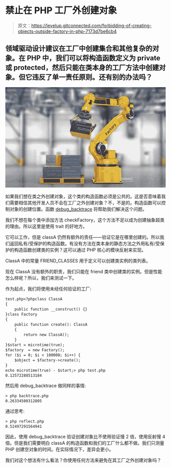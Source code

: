 # 禁止在 PHP 工厂外创建对象

> 原文：<https://levelup.gitconnected.com/forbidding-of-creating-objects-outside-factory-in-php-7173d7be6cb4>

## 领域驱动设计建议在工厂中创建集合和其他复杂的对象。在 PHP 中，我们可以将构造函数定义为 private 或 protected，然后只能在类本身的工厂方法中创建对象。但它违反了单一责任原则。还有别的办法吗？

![](img/81da9faf80c76199be536cc28822e1fc.png)

如果我们想在类之外创建对象，这个类的构造函数必须是公共的。这是否意味着我们需要相信其他开发人员不会在工厂之外创建对象？不，不是的。构造函数可以控制对象的创建位置。函数 [debug_backtrace](https://www.php.net/manual/en/function.debug-backtrace.php) 将帮助我们解决这个问题。

我们不想在每个类中添加方法 checkFactory，这个方法不足以成为创建抽象超类的理由。所以这里是使用 trait 的好地方。

它可以工作，但是 classA 仍然有额外的责任——验证它是在哪里创建的。所以我们返回私有/受保护的构造函数。有没有方法在类本身的静态方法之外用私有/受保护的构造函数创建类的实例？这可以通过 PHP 核心的模块反射来实现。

ClassA 中的常量 FRIEND_CLASSES 用于定义可以创建类实例的类列表。

现在 ClassA 没有额外的职责，我们只能在 friend 类中创建类的实例。但是性能怎么样呢？所以，我们来测试一下。

作为起点，我们将使用未经任何验证的工厂:

```
test.php<?phpclass ClassA
{
    public function __construct() {}
}class Factory
{
    public function create(): ClassA
    {
        return new ClassA();
    }
}$start = microtime(true);
$factory  = new Factory();
for ($i = 0; $i < 100000; $i++) {
    $object = $factory->create();
}
echo microtime(true) - $start;> php test.php
0.12572288513184
```

然后用 debug_backtrace 做同样的事情:

```
> php backtrace.php
0.26334500312805
```

通过思考:

```
> php reflect.php
0.52497291564941
```

因此，使用 debug_backtrace 验证创建对象比不使用验证慢 2 倍，使用反射慢 4 倍。但是我们需要明白 classA 的构造函数和我们的工厂什么都不做。我们只测量 PHP 创建空对象的时间。在实际情况下，差异会更小。

我们对这个想法有什么看法？你使用任何方法来避免在其工厂之外创建对象吗？
